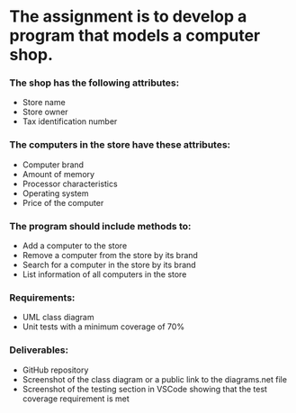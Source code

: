 # The assignment is to develop a program that models a computer shop. 

### The shop has the following attributes:

- Store name
- Store owner
- Tax identification number

### The computers in the store have these attributes:

- Computer brand
- Amount of memory
- Processor characteristics
- Operating system
- Price of the computer

### The program should include methods to:

- Add a computer to the store
- Remove a computer from the store by its brand
- Search for a computer in the store by its brand
- List information of all computers in the store

### Requirements:
- UML class diagram
- Unit tests with a minimum coverage of 70%

### Deliverables:
- GitHub repository
- Screenshot of the class diagram or a public link to the diagrams.net file
- Screenshot of the testing section in VSCode showing that the test coverage requirement is met